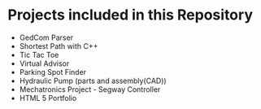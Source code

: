 # Projects included in this Repository 

- GedCom Parser
- Shortest Path with C++
- Tic Tac Toe 
- Virtual Advisor
- Parking Spot Finder
- Hydraulic Pump (parts and assembly(CAD))
- Mechatronics Project - Segway Controller
- HTML 5 Portfolio




